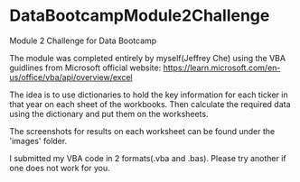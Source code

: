 # DataBootcampModule2Challenge
Module 2 Challenge for Data Bootcamp

The module was completed entirely by myself(Jeffrey Che) using the VBA guidlines from Microsoft official website: https://learn.microsoft.com/en-us/office/vba/api/overview/excel

The idea is to use dictionaries to hold the key information for each ticker in that year on each sheet of the workbooks.
Then calculate the required data using the dictionary and put them on the worksheets.

The screenshots for results on each worksheet can be found under the 'images' folder.

I submitted my VBA code in 2 formats(.vba and .bas). Please try another if one does not work for you.
